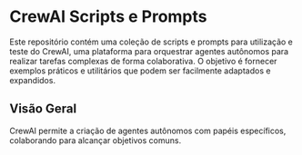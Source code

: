 # CrewAI Scripts e Prompts

Este repositório contém uma coleção de scripts e prompts para utilização e teste do CrewAI, uma plataforma para orquestrar agentes autônomos para realizar tarefas complexas de forma colaborativa. O objetivo é fornecer exemplos práticos e utilitários que podem ser facilmente adaptados e expandidos.

## Visão Geral

CrewAI permite a criação de agentes autônomos com papéis específicos, colaborando para alcançar objetivos comuns.
